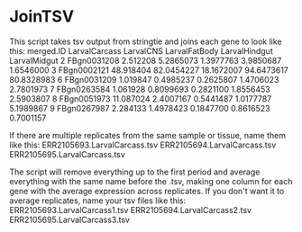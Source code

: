 # JoinTSV
This script takes tsv output from stringtie and joins each gene to look like this:
    merged.ID LarvalCarcass  LarvalCNS LarvalFatBody LarvalHindgut LarvalMidgut
2 FBgn0031208      2.512208  5.2865073     1.3977763     3.9850687    1.6546000
3 FBgn0002121     48.918404 82.0454227    18.1672007    94.6473617   80.8328983
6 FBgn0031209      1.019847  0.4985237     0.2625807     1.4706023    2.7801973
7 FBgn0263584      1.061928  0.8099693     0.2821100     1.8556453    2.5903807
8 FBgn0051973     11.087024  2.4007167     0.5441487     1.0177787    5.1989867
9 FBgn0267987      2.284133  1.4978423     0.1847700     0.8616523    0.7001157

If there are multiple replicates from the same sample or tissue, name them like this:
ERR2105693.LarvalCarcass.tsv
ERR2105694.LarvalCarcass.tsv
ERR2105695.LarvalCarcass.tsv

The script will remove everything up to the first period and average everything with the same name before the .tsv, making one column for each gene with the average expression across replicates. If you don't want it to average replicates, name your tsv files like this:
ERR2105693.LarvalCarcass1.tsv
ERR2105694.LarvalCarcass2.tsv
ERR2105695.LarvalCarcass3.tsv

